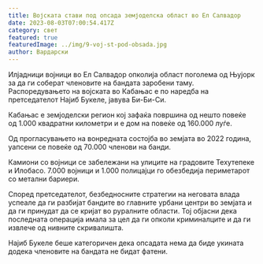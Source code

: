 ```yaml
---
title: Војската стави под опсада земјоделска област во Ел Салвадор
date: 2023-08-03T07:00:54.417Z
category: свет
featured: true
featuredImage: ../img/9-voj-st-pod-obsada.jpg
author: Вардарски
---
```

Илјадници војници во Ел Салвадор опколија област поголема од Њујорк за да ги соберат членовите на бандата заробени таму. Распоредувањето на војската во Кабањас е по наредба на претседателот Најиб Букеле, јавува Би-Би-Си.

Кабањас е земјоделски регион кој зафаќа површина од нешто повеќе од 1.000 квадратни километри и е дом на повеќе од 160.000 луѓе.

Од прогласувањето на вонредната состојба во земјата во 2022 година, уапсени се повеќе од 70.000 членови на банди.

Камиони со војници се забележани на улиците на градовите Техутепеке и Илобасо. 7.000 војници и 1.000 полицајци го обезбедија периметарот со метални бариери.

Според претседателот, безбедносните стратегии на неговата влада успеале да ги разбијат бандите во главните урбани центри во земјата и да ги принудат да се кријат во руралните области. Тој објасни дека последната операција имала за цел да ги опколи криминалците и да ги извлече од нивните скривалишта.

Најиб Букеле беше категоричен дека опсадата нема да биде укината додека членовите на бандата не бидат фатени.